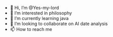 - 👋 Hi, I’m @Yes-my-lord
- 👀 I’m interested in philosophy
- 🌱 I’m currently learning java
- 💞️ I’m looking to collaborate on AI date analysis
- 📫 How to reach me 

<!---
Yes-my-lord/Yes-my-lord is a ✨ special ✨ repository because its `README.md` (this file) appears on your GitHub profile.
You can click the Preview link to take a look at your changes.
--->
